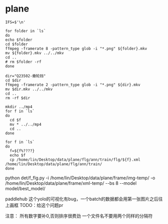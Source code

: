 # plane

```shell
IFS=$'\n'

for folder in `ls`
do
echo $folder
cd $folder
ffmpeg -framerate 8 -pattern_type glob -i "*.png" ${folder}.mkv
mv ${folder}.mkv ../../mkv
cd ..
# rm $folder -rf
done
```

```shell
dir="Q23502-撤轮挡"
cd $dir
ffmpeg -framerate 2 -pattern_type glob -i "*.png" ${dir}.mkv
mv $dir.mkv ../../mkv
cd ..
rm -rf $dir
```

```shell
mkdir ../mp4
for f in `ls`
do
  cd $f
  mv * ../../mp4
  cd ..
done
```


```shell
for f in `ls`
do
  f=${f%????}
  echo $f
  cp /home/lin/Desktop/data/plane/flg/ann/train/flg/${f}.xml /home/lin/Desktop/data/plane/flg/ann/train/
done
```

python det/f_flg.py -i /home/lin/Desktop/data/plane/frame/img-temp/ -o /home/lin/Desktop/data/plane/frame/xml-temp/ --bs 8 --model model/best_model/



paddlehub 这个yolo的可视化有bug，一个batch的数据都会用第一张图片之后往上画框
TODO：给这个问题pr

注意：
所有数字要补0,否则排序很费劲
一个文件名不要用两个同样的分隔符
